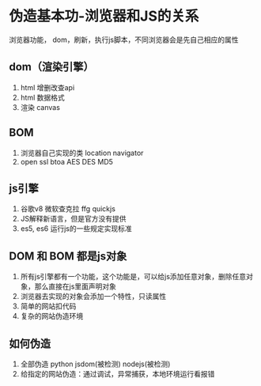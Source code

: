 # 伪造基本功-浏览器和JS的关系

浏览器功能， dom，刷新，执行js脚本，不同浏览器会是先自己相应的属性

## dom（渲染引擎）

1. html 增删改查api
2. html 数据格式
3. 渲染 canvas
 
## BOM

1. 浏览器自己实现的类 location navigator
2. open ssl btoa AES DES MD5

## js引擎

1. 谷歌v8 微软查克拉 ffg quickjs
2. JS解释新语言，但是官方没有提供
3. es5, es6 运行js的一些规定实现标准

## DOM 和 BOM  都是js对象

1. 所有js引擎都有一个功能，这个功能是，可以给js添加任意对象，删除任意对象，那么直接在js里面声明对象
2. 浏览器去实现的对象会添加一个特性，只读属性
3. 简单的网站扣代码
4. 复杂的网站伪造环境

## 如何伪造

1. 全部伪造 python  jsdom(被检测) nodejs(被检测)
2. 给指定的网站伪造：通过调试，异常捕获，本地环境运行看报错
